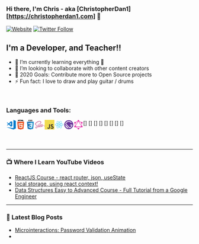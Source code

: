 ### Hi there, I'm Chris - aka [ChristopherDan1][https://christopherdan1.com] 👋

[![Website](https://img.shields.io/website?label=christopherdan1.com&style=for-the-badge&url=https%3A%2F%2Fchristopherdan1.com)](https://www.christopherdan1.com/)
[![Twitter Follow](https://img.shields.io/twitter/follow/Christo90444450?color=1DA1F2&logo=twitter&style=for-the-badge)](https://twitter.com/Christo90444450)

## I'm a Developer, and Teacher!!

- 🌱 I’m currently learning everything 🤣
- 👯 I’m looking to collaborate with other content creators
- 🥅 2020 Goals: Contribute more to Open Source projects
- ⚡ Fun fact: I love to draw and play guitar / drums

<br />

### Languages and Tools:

[<img align="left" alt="Visual Studio Code" width="26px" src="https://raw.githubusercontent.com/github/explore/80688e429a7d4ef2fca1e82350fe8e3517d3494d/topics/visual-studio-code/visual-studio-code.png" />]
[<img align="left" alt="HTML5" width="26px" src="https://raw.githubusercontent.com/github/explore/80688e429a7d4ef2fca1e82350fe8e3517d3494d/topics/html/html.png" />]
[<img align="left" alt="CSS3" width="26px" src="https://raw.githubusercontent.com/github/explore/80688e429a7d4ef2fca1e82350fe8e3517d3494d/topics/css/css.png" />]
[<img align="left" alt="Sass" width="26px" src="https://raw.githubusercontent.com/github/explore/80688e429a7d4ef2fca1e82350fe8e3517d3494d/topics/sass/sass.png" />]
[<img align="left" alt="JavaScript" width="26px" src="https://raw.githubusercontent.com/github/explore/80688e429a7d4ef2fca1e82350fe8e3517d3494d/topics/javascript/javascript.png" />]
[<img align="left" alt="React" width="26px" src="https://raw.githubusercontent.com/github/explore/80688e429a7d4ef2fca1e82350fe8e3517d3494d/topics/react/react.png" />]
[<img align="left" alt="Gatsby" width="26px" src="https://raw.githubusercontent.com/github/explore/e94815998e4e0713912fed477a1f346ec04c3da2/topics/gatsby/gatsby.png" />]
[<img align="left" alt="GraphQL" width="26px" src="https://raw.githubusercontent.com/github/explore/80688e429a7d4ef2fca1e82350fe8e3517d3494d/topics/graphql/graphql.png" />]

<br />
<br />

---

### 📺 Where I Learn YouTube Videos

<!-- YOUTUBE:START -->

- [ReactJS Course - react router, json, useState](https://www.youtube.com/watch?v=_1YojDFZEfU&ab_channel=devmentorlive)
- [ local storage, using react context!](https://www.youtube.com/watch?v=YTTXHGUKsIQ&ab_channel=devmentorlive)
- [Data Structures Easy to Advanced Course - Full Tutorial from a Google Engineer](https://www.youtube.com/watch?v=RBSGKlAvoiM&list=PL9D7_Ff7ke0RYLjh-6Vti3N5H78FAd-GM&ab_channel=freeCodeCamp.org)
<!-- YOUTUBE:END -->

---

### 📕 Latest Blog Posts

<!-- BLOG-POST-LIST:START -->

- [Microinteractions: Password Validation Animation](https://dev.to/codestackr/microinteractions-password-validation-animation-5629)
- <!-- BLOG-POST-LIST:END -->

</details>

[website]: https://christopherDan1.com
[twitter]: https://twitter.com/Christo90444450
